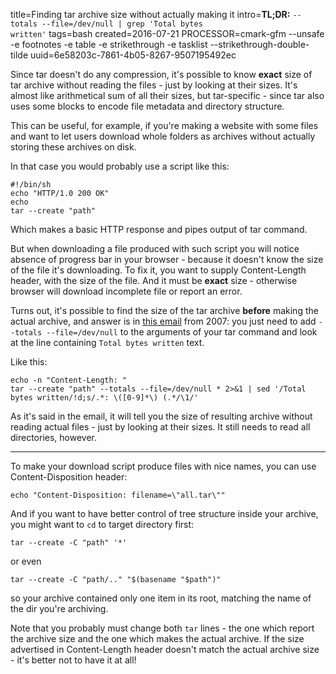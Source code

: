 title=Finding tar archive size without actually making it
intro=<b>TL;DR:</b> <code>--totals --file=/dev/null | grep 'Total bytes written'</code>
tags=bash
created=2016-07-21
PROCESSOR=cmark-gfm --unsafe -e footnotes -e table -e strikethrough -e tasklist --strikethrough-double-tilde
uuid=6e58203c-7861-4b05-8267-9507195492ec

Since tar doesn't do any compression, it's possible to know **exact** size of tar archive without reading the files - just by looking at their sizes.
It's almost like arithmetical sum of all their sizes, but tar-specific - since tar also uses some blocks to encode file metadata and directory structure.

This can be useful, for example, if you're making a website with some files
and want to let users download whole folders as archives
without actually storing these archives on disk.

In that case you would probably use a script like this:

	#!/bin/sh
	echo "HTTP/1.0 200 OK"
	echo
	tar --create "path"

Which makes a basic HTTP response and pipes output of tar command.

But when downloading a file produced with such script you will notice absence of progress bar in your browser - because it doesn't know the size of the file it's downloading.
To fix it, you want to supply Content-Length header, with the size of the file.
And it must be **exact** size - otherwise browser will download incomplete file or report an error.

Turns out, it's possible to find the size of the tar archive **before** making the actual archive, and answer is in [this email][src] from 2007:
you just need to add `--totals --file=/dev/null` to the arguments of your tar command and look at the line containing `Total bytes written` text.

[src]: https://lists.gnu.org/archive/html/bug-tar/2007-01/msg00013.html

Like this:

	echo -n "Content-Length: "
	tar --create "path" --totals --file=/dev/null * 2>&1 | sed '/Total bytes written/!d;s/.*: \([0-9]*\) (.*/\1/'

As it's said in the email, it will tell you the size of resulting archive without reading actual files - just by looking at their sizes.
It still needs to read all directories, however.

* * *

To make your download script produce files with nice names, you can use Content-Disposition header:

	echo "Content-Disposition: filename=\"all.tar\""

And if you want to have better control of tree structure inside your archive, you might want to `cd` to target directory first:

	tar --create -C "path" '*'

or even

	tar --create -C "path/.." "$(basename "$path")"

so your archive contained only one item in its root, matching the name of the dir you're archiving.

Note that you probably must change both `tar` lines - the one which report the archive size and the one which makes the actual archive.
If the size advertised in Content-Length header doesn't match the actual archive size - it's better not to have it at all!
